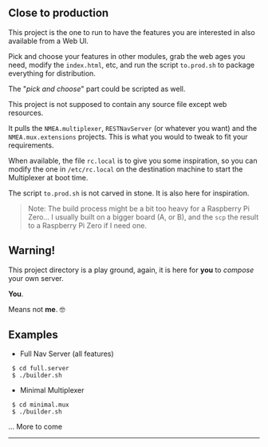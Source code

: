 ## Close to production
This project is the one to run to have the features you are interested in also available from a Web UI.

Pick and choose your features in other modules, grab the web ages you need, modify the `index.html`, etc, and
run the script `to.prod.sh` to package everything for distribution.

The "_pick and choose_" part could be scripted as well.

This project is not supposed to contain any source file except web resources.

It pulls the `NMEA.multiplexer`, `RESTNavServer` (or whatever you want) and the `NMEA.mux.extensions` projects.
This is what you would to tweak to fit your requirements.

When available, the file `rc.local` is to give you some inspiration, so you can modify the one in `/etc/rc.local`
on the destination machine to start the Multiplexer at boot time.

The script `to.prod.sh` is not carved in stone. It is also here for inspiration.

> Note: The build process might be a bit too heavy for a Raspberry Pi Zero...
> I usually built on a bigger board (A, or B), and the `scp` the result to a Raspberry Pi Zero if I need one.

## Warning!
This project directory is a play ground, again, it is here for **you** to _compose_ your own server.

**You**. 

Means not **me**. 🤓

## Examples
- Full Nav Server (all features)
```
 $ cd full.server
 $ ./builder.sh
```

- Minimal Multiplexer
```
 $ cd minimal.mux
 $ ./builder.sh
```

... More to come

---
